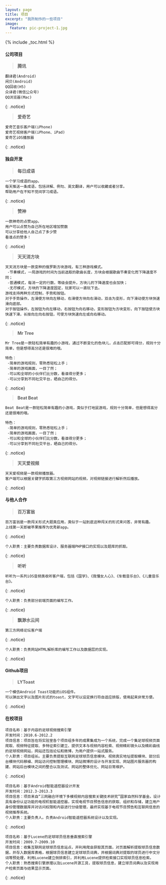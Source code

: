 ```yaml
---
layout: page
title: 项目
excerpt: "我所制作的一些项目"
image:
  feature: pic-project-1.jpg
---
```


{% include _toc.html %}

#### 公司项目

>**腾讯**

    翻译君(Android)
    闲贝(Android)
    QQ回收(H5)
    众译君(微信公众号)
    QQ浏览器(Mac)
{: .notice}

>**爱奇艺**

    爱奇艺音乐客户端(iPhone)
    爱奇艺视频客户端(iPhone、iPad)
    爱奇艺iOS播放器
{: .notice}

#### 独自开发

>**每日成语**

	一个学习成语的app。
	每天推送一条成语，包括详解、例句、英文翻译，用户可以收藏或者分享。
	帮助用户在不知不觉间学习成语。
{: .notice}

>**赞神**

	一款神奇的点赞app。
	用户可以点赞为自己所在地区增加赞数
	可以分享给他人自己点了多少赞
	看谁点的赞多！
{: .notice}

>**天天消方块**

	天天消方块是一款变种的俄罗斯方块游戏，有三种游戏模式。
	 -节奏模式，一局游戏的时间为当前选取的歌曲长度，方块会根据歌曲节奏变化而下降速度不同；
	 -普通模式，每消一定的行数，等级会提升，方块儿的下降速度也会加快；
	 -无尽模式，方块的下降速度固定，玩家可以一直玩下去。
	游戏支持两种方式控制，手势和按钮。
	对于手势操作，左滑使方块向左移动，右滑使方块向右滑动，双击为变形，向下滑动使方块快速滑向底部。
	对于按钮操作，左按钮为向左移动，右按钮为向右移动，变形按钮为方块变形，向下按钮使方块快速下滑，长按向左向右按钮，可使方块快速向左或向右移动。
{: .notice}

>**Mr Tree**

	Mr Tree是一款轻松简单有趣的小游戏，通过不断变化的色块儿，点击匹配即可得分，规则十分简单，但是想得高分还是很难的哦。
	
	特色：
	 -简单的游戏规则，零熟悉轻松上手；
	 -简单的游戏画面，一目了然；
	 -可以和全球的小伙伴们比分数，看谁得分更多；
	 -可以分享到不同社交平台，晒自己的得分。
{: .notice}

>**Beat Beat**

	Beat Beat是一款轻松简单有趣的小游戏，类似于打地鼠游戏，规则十分简单，但是想得高分还是很难的哦。
	
	特色：
	 -简单的游戏规则，零熟悉轻松上手；
	 -简单的游戏画面，一目了然；
	 -可以和全球的小伙伴们比分数，看谁得分更多；
	 -可以分享到不同社交平台，晒自己的得分。
{: .notice}

>**天天爱视频**

	天天爱视频是一款视频播放器。
	客户端可以根据关键字抓取第三方视频网站的视频，对视频链接进行解析然后播放。
{: .notice}

#### 与他人合作

>**百万富翁**

	百万富翁是一款闯关形式大题类应用，类似于一站到底这种闯关的形式来问答，非常有趣。
	上线第一天即被苹果推荐为优秀新app。
{: .notice}

	个人职责：主要负责数据库设计、服务器端PHP接口的实现以及题库的抓取。
{: .notice}
>**听听**

	听听为一系列iOS音频类收听客户端，包括《国学》、《我懂女人心》、《车载音乐台》、《儿童音乐台》。
{: .notice}

	个人职责：负责部分前端页面的编写工作。
{: .notice}

>**飘渺水云间**

	第三方网络论坛客户端
{: .notice}

	个人职责：负责网站HTML解析库的编写工作以及数据层的实现。
{: .notice}

#### Github项目

>**LYToast**

	一个模仿Android Toast功能的iOS组件。
	可以弹出文字以及图片形式的toast，文字可以设定换行符自适应排版，使用起来非常方便。
{: .notice}

#### 在校项目

	项目名称：基于内容的足球视频搜索引擎			
	开发时间：2010.6-2012.2
	项目信息：项目旨在将实验室各个项目组多年的成果集成为一个系统，完成一个集足球视频页面爬取、视频特征提取、多特征索引建立、提供文本与视频内容检索、视频精彩镜头以及精彩曲线的足球视频网站，网站还包括论坛和微博，为用户提供一站式服务。
	个人职责：项目组长。主要负责提取互联网足球球员信息模块、视频真实地址提取模块、部分后台模块代码移植、网站访问控制管理模块、网站微博的设计与开发实现、网站图片服务器的构建、网站后台模块之间的整合以及测试、网站的整体优化、网站日常维护。
{: .notice}


	项目名称：基于Android智能遥控器设计开发
	开发时间：2012.3-2013.3
	项目信息：项目来自“三网融合环境下多模视频内容搜索关键技术研究”国家自然科学基金。设计具有身份认证功能的电视机智能遥控器，实现电视节目预告信息的获取、组织和存储，建立用户身份管理数据库并对访问权限和内容进行分级管理，最终实现基于电视节目预告和互联网信息的视频推荐系统。
	个人职责：主要负责人。负责Android智能遥控器系统设计以及实现。
{: .notice}

	项目名称：基于Lucene的足球球员信息垂直搜索引擎
	开发时间：2009.7-2009.10
	项目信息：收集互联网足球球员信息站点，并利用爬虫获取其页面，对页面解析提取球员信息数据，并存入数据库表格，根据球员信息建立足球球员词典，并根据词典对提取的球员进行中文分词等预处理，利用Lucene建立倒排索引，并利用Lucene提供检索接口实现球员信息检索。
	个人职责：熟悉搜索引擎原理以及Lucene开源工具，提取球员信息，建立球员词典以及实现用户检索页面与结果显示页面。
{: .notice}